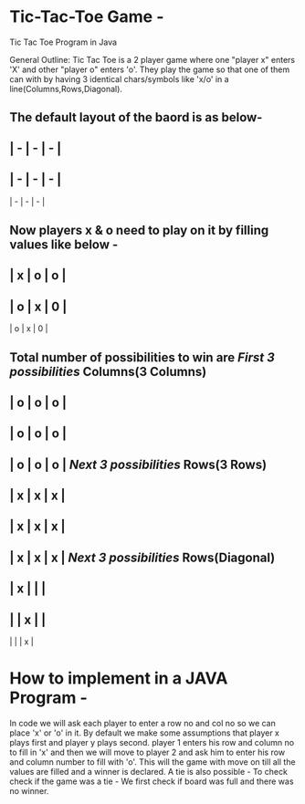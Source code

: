 # Tic-Tac-Toe Game -
Tic Tac Toe Program in Java

General Outline:
Tic Tac Toe is a 2 player game where one "player x" enters 'X' and other "player o" enters 'o'. They play the game so that one of them can with by having 3 identical chars/symbols like 'x/o' in a line(Columns,Rows,Diagonal).

The default layout of the baord is as below-
-------------
| - | - | - | 
-------------
| - | - | - | 
-------------
| - | - | - | 

Now players x & o need to play on it by filling values like below -
-------------
| x | o | o | 
-------------
| o | x | 0 | 
-------------
| o | x | 0 | 

Total number of possibilities to win are 
*First 3 possibilities*
Columns(3 Columns)
-------------
| o | o | o | 
-------------
| o | o | o | 
-------------
| o | o | o | 
*Next 3 possibilities*
Rows(3 Rows)
-------------
| x | x | x | 
-------------
| x | x | x | 
-------------
| x | x | x | 
*Next 3 possibilities*
Rows(Diagonal)
-------------
| x |   |   | 
-------------
|   | x |   | 
-------------
|   |   | x | 
# How to implement in a JAVA Program -

In code we will ask each player to enter a row no and col no so we can place 'x' or 'o' in it.
By default we make some assumptions that player x plays first and player y plays second.
 player 1 enters his row and column no to fill in 'x' and then we will move to player 2 and ask him to enter his row and column number to fill with 'o'. This will the game with move on till all the values are filled and a winner is declared.
 A tie is also possible - To check check if the game was a tie - We first check if board was full and there was no winner.
 
<blockquote class="imgur-embed-pub" lang="en" data-id="a/lujWc"><a href="//imgur.com/lujWc"></a></blockquote><script async src="//s.imgur.com/min/embed.js" charset="utf-8"></script>

